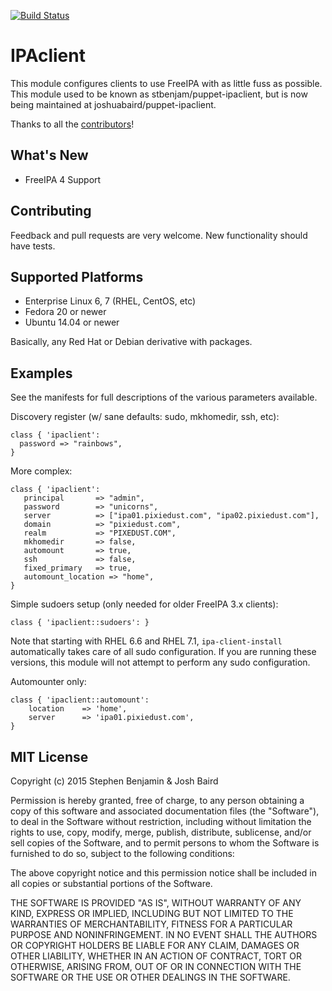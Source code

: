 [![Build Status](https://travis-ci.org/stbenjam/puppet-ipaclient.svg?branch=master)](https://travis-ci.org/stbenjam/puppet-ipaclient)

IPAclient
========

This module configures clients to use FreeIPA with as little fuss as possible.  This module used to be known as stbenjam/puppet-ipaclient, but is now being maintained at joshuabaird/puppet-ipaclient.

Thanks to all the [contributors](https://github.com/stbenjam/puppet-ipaclient/graphs/contributors)!

What's New
----------

  * FreeIPA 4 Support

Contributing
------------

Feedback and pull requests are very welcome.  New functionality should have tests.

Supported Platforms
-------------------

  * Enterprise Linux 6, 7 (RHEL, CentOS, etc)
  * Fedora 20 or newer
  * Ubuntu 14.04 or newer

Basically, any Red Hat or Debian derivative with packages.

Examples
--------

See the manifests for full descriptions of the various parameters
available.

Discovery register (w/ sane defaults: sudo, mkhomedir, ssh, etc):

    class { 'ipaclient':
      password => "rainbows",
    }

More complex:

    class { 'ipaclient':
       principal       => "admin",
       password        => "unicorns",
       server          => ["ipa01.pixiedust.com", "ipa02.pixiedust.com"],
       domain          => "pixiedust.com",
       realm           => "PIXEDUST.COM",
       mkhomedir       => false,
       automount       => true,
       ssh             => false,
       fixed_primary   => true,
       automount_location => "home",
    }

Simple sudoers setup (only needed for older FreeIPA 3.x clients):

    class { 'ipaclient::sudoers': }

Note that starting with RHEL 6.6 and RHEL 7.1, ```ipa-client-install``` automatically takes care of all sudo configuration.  If you are running these versions, this module will not attempt to perform any sudo configuration.

Automounter only:

    class { 'ipaclient::automount':
        location    => 'home',
        server      => 'ipa01.pixiedust.com',
    }

MIT License
-----------
Copyright (c) 2015 Stephen Benjamin & Josh Baird

Permission is hereby granted, free of charge, to any person obtaining 
a copy of this software and associated documentation files (the "Software"), 
to deal in the Software without restriction, including without limitation 
the rights to use, copy, modify, merge, publish, distribute, sublicense, 
and/or sell copies of the Software, and to permit persons to whom the Software 
is furnished to do so, subject to the following conditions:

The above copyright notice and this permission notice shall be included in
 all copies or substantial portions of the Software.

THE SOFTWARE IS PROVIDED "AS IS", WITHOUT WARRANTY OF ANY KIND, EXPRESS OR
IMPLIED, INCLUDING BUT NOT LIMITED TO THE WARRANTIES OF MERCHANTABILITY, 
FITNESS FOR A PARTICULAR PURPOSE AND NONINFRINGEMENT. IN NO EVENT SHALL THE 
AUTHORS OR COPYRIGHT HOLDERS BE LIABLE FOR ANY CLAIM, DAMAGES OR OTHER 
LIABILITY, WHETHER IN AN ACTION OF CONTRACT, TORT OR OTHERWISE, ARISING FROM, 
OUT OF OR IN CONNECTION WITH THE SOFTWARE OR THE USE OR OTHER DEALINGS IN 
THE SOFTWARE.

